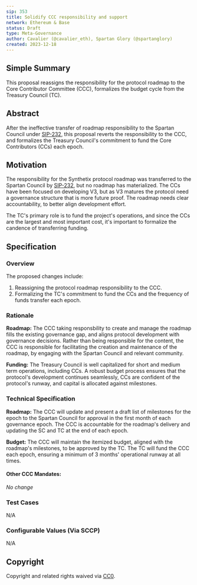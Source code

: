 ```yaml
---
sip: 353
title: Solidify CCC responsibility and support
network: Ethereum & Base
status: Draft
type: Meta-Governance
author: Cavalier (@cavalier_eth), Spartan Glory (@spartanglory)
created: 2023-12-18
---
```


<!--You can leave these HTML comments in your merged SIP and delete the visible duplicate text guides, they will not appear and may be helpful to refer to if you edit it again. This is the suggested template for new SIPs. Note that an SIP number will be assigned by an editor. When opening a pull request to submit your SIP, please use an abbreviated title in the filename, `sip-draft_title_abbrev.md`. The title should be 44 characters or less.-->

## Simple Summary

<!--"If you can't explain it simply, you don't understand it well enough." Simply describe the outcome the proposed changes intends to achieve. This should be non-technical and accessible to a casual community member.-->

This proposal reassigns the responsibility for the protocol roadmap to the Core Contributor Committee (CCC), formalizes the budget cycle from the Treasury Council (TC).

## Abstract

<!--A short (~200 word) description of the proposed change, the abstract should clearly describe the proposed change. This is what *will* be done if the SIP is implemented, not *why* it should be done or *how* it will be done. If the SIP proposes deploying a new contract, write, "we propose to deploy a new contract that will do x".-->

After the ineffective transfer of roadmap responsibility to the Spartan Council under [SIP-232](https://sips.synthetix.io/sips/sip-232/), this proposal reverts the responsibility to the CCC, and formalizes the Treasury Council's commitment to fund the Core Contributors (CCs) each epoch.


## Motivation

<!--This is the problem statement. This is the *why* of the SIP. It should clearly explain *why* the current state of the protocol is inadequate.  It is critical that you explain *why* the change is needed, if the SIP proposes changing how something is calculated, you must address *why* the current calculation is inaccurate or wrong. This is not the place to describe how the SIP will address the issue!-->

The responsibility for the Synthetix protocol roadmap was transferred to the Spartan Council by [SIP-232](https://sips.synthetix.io/sips/sip-232/), but no roadmap has materialized. The CCs have been focused on developing V3, but as V3 matures the protocol need a governance structure that is more future proof. The roadmap needs clear accountability, to better align development effort.

The TC's primary role is to fund the project's operations, and since the CCs are the largest and most important cost, it's important to formalize the candence of transferring funding.

## Specification

<!--The specification should describe the syntax and semantics of any new feature, there are five sections
1. Overview
2. Rationale
3. Technical Specification
4. Test Cases
5. Configurable Values
-->

### Overview

<!--This is a high level overview of *how* the SIP will solve the problem. The overview should clearly describe how the new feature will be implemented.-->

The proposed changes include:
1. Reassigning the protocol roadmap responsibility to the CCC.
2. Formalizing the TC's commitment to fund the CCs and the frequency of funds transfer each epoch.

### Rationale

<!--This is where you explain the reasoning behind how you propose to solve the problem. Why did you propose to implement the change in this way, what were the considerations and trade-offs. The rationale fleshes out what motivated the design and why particular design decisions were made. It should describe alternate designs that were considered and related work. The rationale may also provide evidence of consensus within the community, and should discuss important objections or concerns raised during discussion.-->

**Roadmap:** The CCC taking responsbility to create and manage the roadmap fills the existing governance gap, and aligns protocol development with governance decisions. Rather than being responsible for the content, the CCC is responsible for facilitating the creation and maintenance of the roadmap, by engaging with the Spartan Council and relevant community.  

**Funding:** The Treasury Council is well capitalized for short and medium term operations, including CCs. A robust budget process ensures that the protocol's development continues seamlessly, CCs are confident of the protocol's runway, and capital is allocated against milestones. 

### Technical Specification

<!--The technical specification should outline the public API of the changes proposed. That is, changes to any of the interfaces Synthetix currently exposes or the creations of new ones.-->

**Roadmap:** The CCC will update and present a draft list of milestones for the epoch to the Spartan Council for approval in the first month of each governance epoch. The CCC is accountable for the roadmap's delivery and updating the SC and TC at the end of each epoch.

**Budget:** The CCC will maintain the itemized budget, aligned with the roadmap's milestones, to be approved by the TC. The TC will fund the CCC each epoch, ensuring a minimum of 3 months' operational runway at all times.

#### Other CCC Mandates:
*No change*


### Test Cases

<!--Test cases for an implementation are mandatory for SIPs but can be included with the implementation..-->

N/A

### Configurable Values (Via SCCP)

<!--Please list all values configurable via SCCP under this implementation.-->

N/A

## Copyright

Copyright and related rights waived via [CC0](https://creativecommons.org/publicdomain/zero/1.0/).
